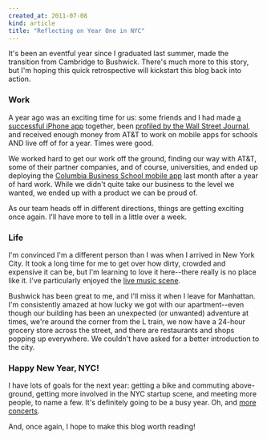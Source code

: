 ```yaml
---
created_at: 2011-07-08
kind: article
title: "Reflecting on Year One in NYC"
---
```


It's been an eventful year since I graduated last summer, made the transition from Cambridge to Bushwick. There's much more to this story, but I'm hoping this quick retrospective will kickstart this blog back into action.

### Work

A year ago was an exciting time for us: some friends and I had made [a successful iPhone app](http://itunes.apple.com/us/app/rover-unofficial-guide-to/id312281600?mt=8) together, been [profiled by the Wall Street Journal](http://online.wsj.com/article/SB10001424052748704188104575083293556739002.html), and received enough money from AT&T to work on mobile apps for schools AND live off of for a year. Times were good.

We worked hard to get our work off the ground, finding our way with AT&T, some of their partner companies, and of course, universities, and ended up deploying the [Columbia Business School mobile app](http://itunes.apple.com/app/id441605750?mt=8) last month after a year of hard work. While we didn't quite take our business to the level we wanted, we ended up with a product we can be proud of.

As our team heads off in different directions, things are getting exciting once again. I'll have more to tell in a little over a week.

### Life

I'm convinced I'm a different person than I was when I arrived in New York City. It took a long time for me to get over how dirty, crowded and expensive it can be, but I'm learning to love it here--there really is no place like it. I've particularly enjoyed the [live music scene](/2011/02/04/music-is-life-is-music/).

Bushwick has been great to me, and I'll miss it when I leave for Manhattan. I'm consistently amazed at how lucky we got with our apartment--even though our building has been an unexpected (or unwanted) adventure at times, we're around the corner from the L train, we now have a 24-hour grocery store across the street, and there are restaurants and shops popping up everywhere. We couldn't have asked for a better introduction to the city.

### Happy New Year, NYC!

I have lots of goals for the next year: getting a bike and commuting above-ground, getting more involved in the NYC startup scene, and meeting more people, to name a few. It's definitely going to be a busy year. Oh, and [more concerts](/2011/02/04/music-is-life-is-music/).

And, once again, I hope to make this blog worth reading!
